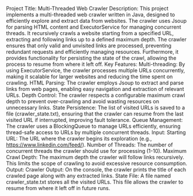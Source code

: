 Project Title: Multi-Threaded Web Crawler
Description:
This project implements a multi-threaded web crawler written in Java, designed to efficiently explore and extract data from websites. The crawler uses Jsoup for parsing HTML content and ExecutorService for managing concurrent threads. It recursively crawls a website starting from a specified URL, extracting and following links up to a defined maximum depth. The crawler ensures that only valid and unvisited links are processed, preventing redundant requests and efficiently managing resources. Furthermore, it provides functionality for persisting the state of the crawl, allowing the process to resume from where it left off.
Key Features:
Multi-threading: By using ExecutorService, the crawler processes multiple URLs concurrently, making it scalable for larger websites and reducing the time spent on crawling.
HTML Parsing: The crawler employs Jsoup to extract and parse links from web pages, enabling easy navigation and extraction of relevant URLs.
Depth Control: The crawler respects a configurable maximum crawl depth to prevent over-crawling and avoid wasting resources on unnecessary links.
State Persistence: The list of visited URLs is saved to a file (crawler_state.txt), ensuring that the crawler can resume from the last visited URL if interrupted, improving fault tolerance.
Queue Management: The crawler uses a BlockingQueue to manage URLs efficiently, ensuring thread-safe access to URLs by multiple concurrent threads.
Input:
Starting URL: The URL where the crawler begins its exploration (e.g., https://www.linkedin.com/feed/).
Number of Threads: The number of concurrent threads the crawler should use for processing (1-10).
Maximum Crawl Depth: The maximum depth the crawler will follow links recursively. This limits the scope of crawling to avoid excessive resource consumption.
Output:
Crawler Output: On the console, the crawler prints the title of each crawled page along with any extracted links.
State File: A file named crawler_state.txt stores all the visited URLs. This file allows the crawler to resume from where it left off in future runs.
